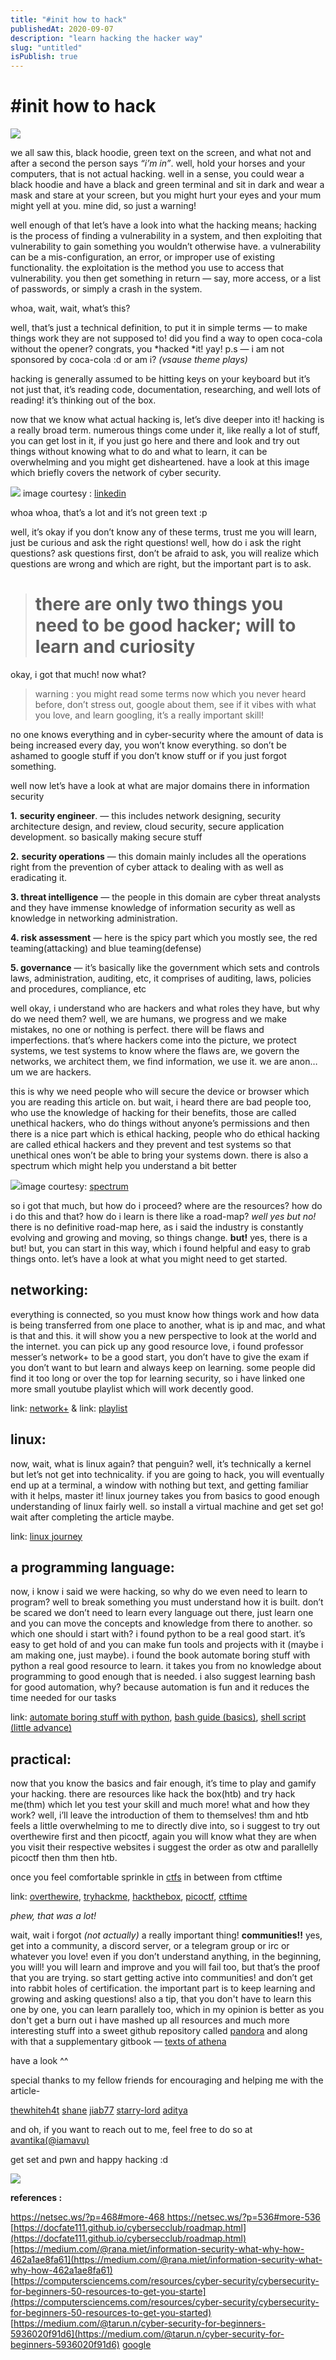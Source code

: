 ```yaml
---
title: "#init how to hack"
publishedAt: 2020-09-07
description: "learn hacking the hacker way"
slug: "untitled"
isPublish: true
---
```


# #init how to hack
![](/public/img/01//is-this-hacking.png)

we all saw this, black hoodie, green text on the screen, and what not and after a second the person says *“i’m in”*.
well, hold your horses and your computers, that is not actual hacking.
well in a sense, you could wear a black hoodie and have a black and green terminal and sit in dark and wear a mask and stare at your screen, but you might hurt your eyes and your mum might yell at you.
mine did, so just a warning!

well enough of that
let’s have a look into what the hacking means;
hacking is the process of finding a vulnerability in a system, and then exploiting that vulnerability to gain something you wouldn’t otherwise have.
a vulnerability can be a mis-configuration, an error, or improper use of existing functionality. the exploitation is the method you use to access that vulnerability. you then get something in return — say, more access, or a list of passwords, or simply a crash in the system.

whoa, wait, wait, what’s this?

well, that’s just a technical definition, to put it in simple terms — to make things work they are not supposed to!
did you find a way to open coca-cola without the opener? congrats, you *hacked *it! yay!
p.s — i am not sponsored by coca-cola :d
or am i?
*(vsause theme plays)*

hacking is generally assumed to be hitting keys on your keyboard but it’s not just that, it’s reading code, documentation, researching, and well lots of reading!
it’s thinking out of the box.

now that we know what actual hacking is, let’s dive deeper into it!
hacking is a really broad term.
numerous things come under it, like really a lot of stuff, you can get lost in it, if you just go here and there and look and try out things without knowing what to do and what to learn, it can be overwhelming and you might get disheartened.
have a look at this image which briefly covers the network of cyber security.

![](/public/img/01/init-how-to-hack/roadmap.png)
image courtesy : [linkedin](https://www.linkedin.com/pulse/cybersecurity-domain-map-ver-30-henry-jiang/)

whoa whoa, that’s a lot and it’s not green text :p

well, it’s okay if you don’t know any of these terms, trust me you will learn, just be curious and ask the right questions!
well, how do i ask the right questions?
ask questions first, don’t be afraid to ask, you will realize which questions are wrong and which are right, but the important part is to ask.
> # there are only two things you need to be good hacker; will to learn and curiosity

okay, i got that much! now what?

> warning : you might read some terms now which you never heard before, don’t stress out, google about them, see if it vibes with what you love, and learn googling, it’s a really important skill!

no one knows everything and in cyber-security where the amount of data is being increased every day, you won’t know everything. so don’t be ashamed to google stuff if you don’t know stuff or if you just forgot something.

well now let’s have a look at what are major domains there in information security

**1.** **security engineer**. — this includes network designing, security architecture design, and review, cloud security, secure application development. so basically making secure stuff

**2.** **security operations** — this domain mainly includes all the operations right from the prevention of cyber attack to dealing with as well as eradicating it.

**3. threat intelligence** — the people in this domain are cyber threat analysts and they have immense knowledge of information security as well as knowledge in networking administration.

**4. risk assessment** — here is the spicy part which you mostly see, the red teaming(attacking) and blue teaming(defense)

**5. governance** — it’s basically like the government which sets and controls laws, administration, auditing, etc, it comprises of auditing, laws, policies and procedures, compliance, etc

well okay, i understand who are hackers and what roles they have, but why do we need them?
well, we are humans, we progress and we make mistakes, no one or nothing is perfect. there will be flaws and imperfections. that’s where hackers come into the picture, we protect systems, we test systems to know where the flaws are, we govern the networks, we architect them, we find information, we use it. we are anon…um we are hackers.

this is why we need people who will secure the device or browser which you are reading this article on.
but wait, i heard there are bad people too, who use the knowledge of hacking for their benefits, those are called unethical hackers, who do things without anyone’s permissions and then there is a nice part which is ethical hacking, people who do ethical hacking are called ethical hackers and they prevent and test systems so that unethical ones won’t be able to bring your systems down.
there is also a spectrum which might help you understand a bit better

![](/public/img/01/init-how-to-hack/threat-spectrum.png)image courtesy: [spectrum](https://www.digitalshadows.com/uploads/2019/09/the-cyber-threat-spectrum-source-fbi-cyber-division.png)

so i got that much, but how do i proceed?
where are the resources? how do i do this and that? how do i learn
is there like a road-map?
*well yes but no!*
there is no definitive road-map here, as i said the industry is constantly evolving and growing and moving, so things change.
**but!**
yes, there is a but!
but, you can start in this way, which i found helpful and easy to grab things onto.
let’s have a look at what you might need to get started.

## networking:

everything is connected, so you must know how things work and how data is being transferred from one place to another, what is ip and mac, and what is that and this. it will show you a new perspective to look at the world and the internet. you can pick up any good resource love, i found professor messer’s network+ to be a good start, you don’t have to give the exam if you don’t want to but learn and always keep on learning. some people did find it too long or over the top for learning security, so i have linked one more small youtube playlist which will work decently good.

link: [network+](https://www.professormesser.com/network-plus/n10-007/n10-007-training-course/)
& link: [playlist](https://www.youtube.com/watch?v=bj-yfakjllc&list=plifyrwby_4brlmkfp1knza6rzbrhtxmxi)

## linux:

now, wait, what is linux again? that penguin? well, it’s technically a kernel but let’s not get into technicality. if you are going to hack, you will eventually end up at a terminal, a window with nothing but text, and getting familiar with it helps, master it! linux journey takes you from basics to good enough understanding of linux fairly well. so install a virtual machine and get set go! wait after completing the article maybe.

link: [linux journey](https://linuxjourney.com/)

## a programming language:

now, i know i said we were hacking, so why do we even need to learn to program? well to break something you must understand how it is built. don’t be scared we don’t need to learn every language out there, just learn one and you can move the concepts and knowledge from there to another. so which one should i start with? i found python to be a real good start. it’s easy to get hold of and you can make fun tools and projects with it (maybe i am making one, just maybe). i found the book automate boring stuff with python a real good resource to learn. it takes you from no knowledge about programming to good enough that is needed.
i also suggest learning bash for good automation, why? because automation is fun and it reduces the time needed for our tasks

link: [automate boring stuff with python](https://automatetheboringstuff.com/), [bash guide (basics)](https://guide.bash.academy/), [shell script (little advance)](https://shellscript.sh/)

## practical:

now that you know the basics and fair enough, it’s time to play and gamify your hacking. there are resources like hack the box(htb) and try hack me(thm) which let you test your skill and much more! what and how they work? well, i’ll leave the introduction of them to themselves!
thm and htb feels a little overwhelming to me to directly dive into, so i suggest to try out overthewire first and then picoctf, again you will know what they are when you visit their respective websites
i suggest the order as otw and parallelly picoctf then thm then htb.

once you feel comfortable sprinkle in [ctfs](https://www.youtube.com/watch?v=8ev9zx9j45a) in between from ctftime

link: [overthewire](https://overthewire.org/), [tryhackme](https://tryhackme.com/), [hackthebox](https://www.hackthebox.eu/), [picoctf](https://picoctf.org/), [ctftime](https://ctftime.org/)

*phew, that was a lot!*

wait, wait i forgot *(not actually)* a really important thing!
**communities!!**
yes, get into a community, a discord server, or a telegram group or irc or whatever you love!
even if you don’t understand anything, in the beginning, you will! you will learn and improve and you will fail too, but that’s the proof that you are trying. so start getting active into communities!
and don’t get into rabbit holes of certification. the important part is to keep learning and growing and asking questions!
also a tip, that you don't have to learn this one by one, you can learn parallely too, which in my opinion is better as you don't get a burn out
i have mashed up all resources and much more interesting stuff into a sweet github repository called [pandora](https://github.com/hckpls/pandora) and along with that a supplementary gitbook — [texts of athena](https://iamavu.gitbook.io/the-texts-of-athena/)

have a look ^^

special thanks to my fellow friends for encouraging and helping me with the article-

[thewhiteh4t](https://twitter.com/thewhiteh4t)
[shane](https://twitter.com/sincerasl)
[jiab77](https://twitter.com/jiab77)
[starry-lord](https://twitter.com/starryl0rd)
[aditya](https://twitter.com/aditya12anand)

and oh, if you want to reach out to me, feel free to do so at
[avantika(@iamavu)](https://twitter.com/iamavu)

get set and pwn and happy hacking :d

![](/public/img/01/hack.gif)

**references :**

[https://netsec.ws/?p=468#more-468
](https://netsec.ws/?p=468#more-468)[https://netsec.ws/?p=536#more-536
](https://netsec.ws/?p=536#more-536)[https://docfate111.github.io/cybersecclub/roadmap.html](https://docfate111.github.io/cybersecclub/roadmap.html)[https://medium.com/@rana.miet/information-security-what-why-how-462a1ae8fa61](https://medium.com/@rana.miet/information-security-what-why-how-462a1ae8fa61)
[https://computersciencems.com/resources/cyber-security/cybersecurity-for-beginners-50-resources-to-get-you-starte](https://computersciencems.com/resources/cyber-security/cybersecurity-for-beginners-50-resources-to-get-you-started)
[https://medium.com/@tarun.n/cyber-security-for-beginners-5936020f91d6](https://medium.com/@tarun.n/cyber-security-for-beginners-5936020f91d6)
[google](https://google.com)
